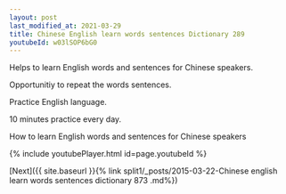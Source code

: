 ```yaml
---
layout: post
last_modified_at: 2021-03-29
title: Chinese English learn words sentences Dictionary 289 
youtubeId: w03lSOP6bG0
---
```

 
 
Helps to learn English words and sentences for Chinese speakers.

Opportunitiy to repeat the words sentences. 

Practice English language. 
 
10 minutes practice every day. 
 
How to learn English words and sentences for Chinese speakers 
 
{% include youtubePlayer.html id=page.youtubeId %}
 
 
[Next]({{ site.baseurl }}{% link  split1/_posts/2015-03-22-Chinese english learn words sentences dictionary 873 .md%})
 
